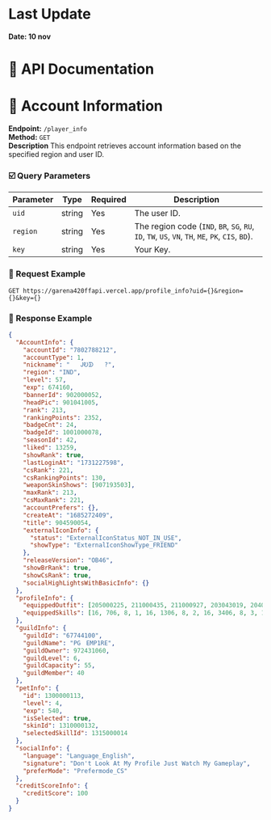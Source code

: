 # Last Update
**Date: 10 nov**

# 📝 API Documentation

# 🪪 Account Information
**Endpoint:** `/player_info`  
**Method:** `GET`  
**Description**
This endpoint retrieves account information based on the specified region and user ID.

### ☑️ Query Parameters

| Parameter | Type   | Required | Description                   |
|-----------|--------|----------|-------------------------------|
| `uid`     | string | Yes      | The user ID.
| `region`  | string | Yes      | The region code (`IND`, `BR`, `SG`, `RU`, `ID`, `TW`, `US`, `VN`, `TH`, `ME`, `PK`, `CIS`, `BD`).
| `key`     | string | Yes      | Your Key.|
### 📨 Request Example
```http
GET https://garena420ffapi.vercel.app/profile_info?uid={}&region={}&key={}
```


### 💬 Response Example
```json
{
  "AccountInfo": {
    "accountId": "7802788212",
    "accountType": 1,
    "nickname": "ㅤㅤᎫᎧᗫㅤㅤ?",
    "region": "IND",
    "level": 57,
    "exp": 674160,
    "bannerId": 902000052,
    "headPic": 901041005,
    "rank": 213,
    "rankingPoints": 2352,
    "badgeCnt": 24,
    "badgeId": 1001000078,
    "seasonId": 42,
    "liked": 13259,
    "showRank": true,
    "lastLoginAt": "1731227598",
    "csRank": 221,
    "csRankingPoints": 130,
    "weaponSkinShows": [907193503],
    "maxRank": 213,
    "csMaxRank": 221,
    "accountPrefers": {},
    "createAt": "1685272409",
    "title": 904590054,
    "externalIconInfo": {
      "status": "ExternalIconStatus_NOT_IN_USE",
      "showType": "ExternalIconShowType_FRIEND"
    },
    "releaseVersion": "OB46",
    "showBrRank": true,
    "showCsRank": true,
    "socialHighLightsWithBasicInfo": {}
  },
  "profileInfo": {
    "equippedOutfit": [205000225, 211000435, 211000927, 203043019, 204000343, 214000023],
    "equippedSkills": [16, 706, 8, 1, 16, 1306, 8, 2, 16, 3406, 8, 3, 16, 6906]
  },
  "guildInfo": {
    "guildId": "67744100",
    "guildName": "PGㅤEMP1RE",
    "guildOwner": 972431060,
    "guildLevel": 6,
    "guildCapacity": 55,
    "guildMember": 40
  },
  "petInfo": {
    "id": 1300000113,
    "level": 4,
    "exp": 540,
    "isSelected": true,
    "skinId": 1310000132,
    "selectedSkillId": 1315000014
  },
  "socialInfo": {
    "language": "Language_English",
    "signature": "Don't Look At My Profile Just Watch My Gameplay",
    "preferMode": "Prefermode_CS"
  },
  "creditScoreInfo": {
    "creditScore": 100
  }
}
```
